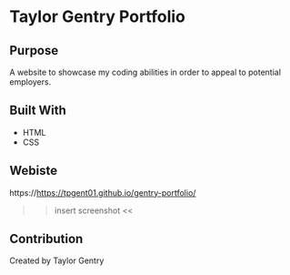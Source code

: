 # Taylor Gentry Portfolio

## Purpose
A website to showcase my coding abilities in order to appeal to potential employers.

## Built With
* HTML
* CSS

## Webiste
https://https://tpgent01.github.io/gentry-portfolio/

>> insert screenshot <<

## Contribution
Created by Taylor Gentry

